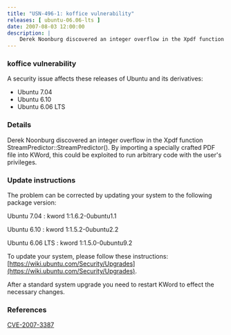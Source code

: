 ```yaml
---
title: "USN-496-1: koffice vulnerability"
releases: [ ubuntu-06.06-lts ]
date: 2007-08-03 12:00:00
description: |
    Derek Noonburg discovered an integer overflow in the Xpdf function StreamPredictor::StreamPredictor(). By importing a specially crafted PDF file into KWord, this could be exploited to run arbitrary code with the user&#39;s privileges.
--- 
```

 
### koffice vulnerability

A security issue affects these releases of Ubuntu and its derivatives:

* Ubuntu 7.04
* Ubuntu 6.10
* Ubuntu 6.06 LTS

### Details

Derek Noonburg discovered an integer overflow in the Xpdf function StreamPredictor::StreamPredictor(). By importing a specially crafted PDF file into KWord, this could be exploited to run arbitrary code with the user&#39;s privileges.

### Update instructions

The problem can be corrected by updating your system to the following package version:

Ubuntu 7.04
 : kword <span>1:1.6.2-0ubuntu1.1</span>

Ubuntu 6.10
 : kword <span>1:1.5.2-0ubuntu2.2</span>

Ubuntu 6.06 LTS
 : kword <span>1:1.5.0-0ubuntu9.2</span>

To update your system, please follow these instructions: [https://wiki.ubuntu.com/Security/Upgrades](https://wiki.ubuntu.com/Security/Upgrades).

After a standard system upgrade you need to restart KWord to effect the necessary changes.

### References

 [CVE-2007-3387](http://people.ubuntu.com/~ubuntu-security/cve/CVE-2007-3387)
 
